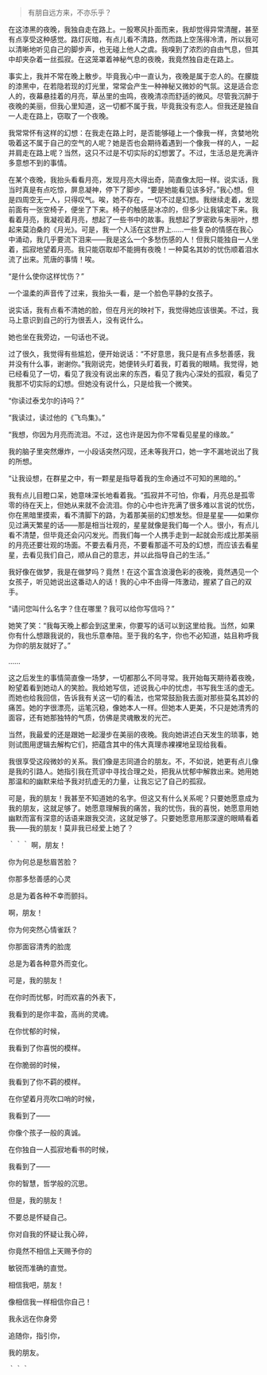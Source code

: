 >有朋自远方来，不亦乐乎？

在这漆黑的夜晚，我独自走在路上。一股寒风扑面而来，我却觉得异常清醒，甚至有点享受这种感觉。路灯灰暗，有点儿看不清路，然而路上空荡得冷清，所以我可以清晰地听见自己的脚步声，也无碰上他人之虞。我嗅到了浓烈的自由气息，但其中却夹杂着一丝孤寂。在这笼罩着神秘气息的夜晚，我竟然独自走在路上。

事实上，我并不常在晚上散步。毕竟我心中一直认为，夜晚是属于恋人的。在朦胧的漆黑中，在若隐若现的灯光里，常常会产生一种神秘又微妙的气氛。这是适合恋人的，夜幕悬挂着的月亮，草丛里的虫鸣，夜晚清凉而舒适的微风。尽管我沉醉于夜晚的美丽，但我心里知道，这一切都不属于我，毕竟我没有恋人。但我还是独自一人走在路上，窃取了一个夜晚。

我常常怀有这样的幻想：在我走在路上时，是否能够碰上一个像我一样，贪婪地吮吸着这不属于自己的空气的人呢？她是否也会期待着遇到一个像我一样的人，一起并肩走在路上呢？当然，这只不过是不切实际的幻想罢了。不过，生活总是充满许多意想不到的事情。

在某个夜晚，我抬头看看月亮，发现月亮大得出奇，简直像太阳一样。说实话，我当时真是有点吃惊，屏息凝神，停下了脚步。“要是她能看见该多好。”我心想。但是四周空无一人，只得叹气。唉，她不存在，一切不过是幻想。我继续走着，发现前面有一张空椅子，便坐了下来。椅子的触感是冰凉的，但多少让我镇定下来。我看着月亮，我凝视着月亮，想起了一些书中的故事。我想起了罗密欧与朱丽叶，想起来莫泊桑的《月光》。可是，我一个人活在这世界上......一些复杂的情感在我心中涌动，我几乎要流下泪来——我是这么一个多愁伤感的人！但我只能独自一人坐着，孤寂地望着月亮。我只能窃取却不能拥有夜晚！一种莫名其妙的忧伤顺着泪水流了出来。荒唐的事情！唉。

“是什么使你这样忧伤？”

一个温柔的声音传了过来，我抬头一看，是一个脸色平静的女孩子。

说实话，我有点看不清她的脸，但在月光的映衬下，我觉得她应该很美。不过，我马上意识到自己的行为很丢人，没有说什么。

她也坐在我旁边，一句话也不说。

过了很久，我觉得有些尴尬，便开始说话：“不好意思，我只是有点多愁善感，我并没有什么事，谢谢你。”我刚说完，她便转头盯着我，盯着我的眼睛。我觉得，她已经看见了一切，看见了我没有说出来的东西，看见了我内心深处的孤寂，看见了我那不切实际的幻想。但她没有说什么，只是给我一个微笑。

“你读过泰戈尔的诗吗？”

“我读过，读过他的《飞鸟集》。”

“我想，你因为月亮而流泪。不过，这也许是因为你不常看见星星的缘故。”

我的脑子里突然爆炸，一小段话突然闪现，还未等我开口，她一字不漏地说出了我的所想。

“让我设想，在群星之中，有一颗星是指导着我的生命通过不可知的黑暗的。”

我有点儿目瞪口呆，她意味深长地看着我。“孤寂并不可怕，你看，月亮总是孤零零的待在天上，但她从来就不会流泪。你的心中也许充满了很多难以言说的忧伤，你在黑暗里摸索，看不清脚下的路，为着那美丽的幻想发愁。但是星星——如果你见过满天繁星的话——那是相当壮观的，星星就像是我们每一个人。很小，有点儿看不清楚，但毕竟还会闪闪发光。而我们每一个人携手走到一起就会形成比那美丽的月亮还要壮观的场面。不要去看月亮，不要看那遥不可及的幻想，而应该去看星星，去看见我们自己，顺从自己的意志，并以此指导自己的生活。”

我好像在做梦，我是在做梦吗？竟然！在这个富含浪漫色彩的夜晚，竟然遇见一个女孩子，听见她说出这番动人的话！我的心中不由得一阵激动，握紧了自己的双手。

“请问您叫什么名字？住在哪里？我可以给你写信吗？”

她笑了笑：“我每天晚上都会到这里来，你要写的话可以到这里给我。当然，如果你有什么想跟我说的，我也乐意奉陪。至于我的名字，你也不必知道，姑且称呼我为你的朋友就好了。”

......

这之后发生的事情简直像一场梦，一切都那么不同寻常。我开始每天期待着夜晚，盼望着看到她动人的笑脸。我给她写信，述说我心中的忧虑，书写我生活的虚无。而她也给我回信，告诉我有关这一切的看法，也常常鼓励我去面对那些莫名其妙的痛苦。她的字很漂亮，运笔沉稳，像她本人一样。但她本人更美，不只是她清秀的面容，还有她那独特的气质，仿佛是灵魂散发的光芒。

当然，我最爱的还是跟她一起漫步在美丽的夜晚。我向她讲述白天发生的琐事，她则试图用逻辑去解构它们，把蕴含其中的伟大真理赤裸裸地呈现给我看。

我很享受这段微妙的关系。我们像是志同道合的朋友。不，不如说，她更有点儿像是我的引路人。她指引我在荒谬中寻找合理之处，把我从忧郁中解救出来。她用她那温和的幽默来给予我对抗虚无的力量，让我忘记了自己的孤寂。

可是，我的朋友！我甚至不知道她的名字。但这又有什么关系呢？只要她愿意成为我的朋友，这就足够了。她愿意理解我的痛苦，我的忧伤，我的喜悦，她愿意用她幽默而富有深意的话语来跟我交流，这就足够了。只要她愿意用那深邃的眼睛看着我——我的朋友！莫非我已经爱上她了？


｀｀｀
啊，朋友！

你为何总是愁眉苦脸？

你那多愁善感的心灵

总是为着各种不幸而颤抖。

啊，朋友！

你为何突然心情雀跃？

你那面容清秀的脸庞

总是为着各种意外而变化。

可是，我的朋友！

在你时而忧郁，时而欢喜的外表下，

我看到的是你丰盈，高尚的灵魂。

在你忧郁的时候，

我看到了你喜悦的模样。

在你脆弱的时候，

我看到了你不羁的模样。

在你望着月亮吹口哨的时候，

我看到了——

你像个孩子一般的真诚。

在你独自一人孤寂地看书的时候，

我看到了——

你的智慧，哲学般的沉思。

但是，我的朋友！

不要总是怀疑自己。

你对自我的怀疑让我心碎，

你竟然不相信上天赐予你的

敏锐而准确的直觉。

相信我吧，朋友！

像相信我一样相信你自己！

我永远在你身旁

追随你，指引你，

我的朋友。

｀｀｀



